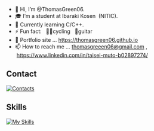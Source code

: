 - 👋 Hi, I’m @ThomasGreen06.
- 🎓 I’m a student at Ibaraki Kosen &nbsp;(NITIC).
- 👀 Currently learning C/C++.
- ⚡ Fun fact: &nbsp; 🚴‍♂️cycling &nbsp; 🎸guitar
- 📰 Portfolio site ... https://thomasgreen06.github.io
- 📫 How to reach me ... thomasgreeen06@gmail.com  , &nbsp;https://www.linkedin.com/in/taisei-muto-b02897274/

## Contact
[![Contacts](https://skillicons.dev/icons?i=linkedin&theme=light)](https://www.linkedin.com/in/taisei-muto-b02897274/)

## Skills
[![My Skills](https://skillicons.dev/icons?i=c,html,css,js,linux,emacs&theme=light)]()

<!---
ThomasGreen06/ThomasGreen06 is a ✨ special ✨ repository because its `README.md` (this file) appears on your GitHub profile.
You can click the Preview link to take a look at your changes.
--->
